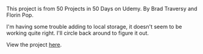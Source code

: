 This project is from 50 Projects in 50 Days on Udemy.
By Brad Traversy and Florin Pop.

I'm having some trouble adding to local storage, it doesn't seem to be working quite right.
I'll circle back around to figure it out.

View the project [here](https://sarahpolachek.github.io/Notes-App/).